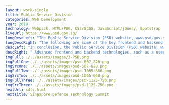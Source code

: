 ```yaml
---
layout: work-single
title: Public Service Division
categories: Web Development
year: 2019
technology: Webpack, HTML/PUG, CSS/SCSS, JavaScript/jQuery, Bootstrap
liveUrl: https://www.psd.gov.sg/
longDescLeft: "The Public Service Division (PSD) website, www.psd.gov.sg, is aimed at serving the needs of its primary target audience, which includes current and prospective public servants, as well as the general public. The website provides information about the PSD's initiatives, programs, and services, as well as updates on career opportunities within the public service."
longDescRight: "The following are some of the key frontend and backend technologies used in the development of the PSD website: -Frontend Technologies: User Interface (UI) Design, Responsive Web Design (RWD), Interactive Elements; -Backend Technologies: Content Management System (CMS), Web Analytics, Database Management, Security Measures, These technologies help to ensure that www.psd.gov.sg provides stakeholders with an effective, efficient, and secure online experience, while providing relevant and up-to-date information about the PSD's initiatives and career opportunities within the public service. The Public Service Division's commitment to using advanced technology reflects its dedication to promoting and enhancing the public service in Singapore."
descLeft: "In conclusion, the Public Service Division (PSD) website, www.psd.gov.sg, serves its target audience, which includes current and prospective public servants, as well as the general public, by providing information about the PSD's initiatives, programs, and services, and updates on career opportunities within the public service."
descRight: " Advanced frontend and backend technologies, such as a user-friendly UI design, responsive web design, interactive elements, a content management system, web analytics, database management, and robust security measures, are used to ensure an efficient and effective online experience for stakeholders. The PSD's commitment to using technology reflects its dedication to promoting and enhancing the public service in Singapore."
imgFull: ./../assets/images/3-PSD.png
imgFullOne: ./../assets/images/psd-607-820.png
imgSrcOne: ./../assets/images/psd-607-820.png
imgFullTwo: ./../assets/images/psd-1065-660.png
imgSrcTwo: ./../assets/images/psd-1065-660.png
imgFullThree: ./../assets/images/psd-1125-750.png
imgSrcThree: ./../assets/images/psd-1125-750.png
nextUrl: sdts.html
nextTitle: Singapore Defence Technology Summit
---
```

